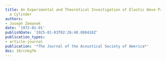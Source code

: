 ```yaml
---
title: An Experimental and Theoretical Investigation of Elastic Wave Propagation in
  a Cylinder
authors:
- Joseph Zemanek
date: '1972-01-01'
publishDate: '2025-01-03T02:26:48.888418Z'
publication_types:
- article-journal
publication: '*The Journal of the Acoustical Society of America*'
doi: 10/cnkgfm
---
```

